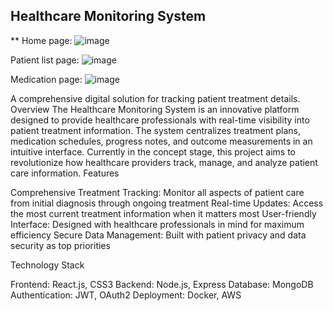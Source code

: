 ## Healthcare Monitoring System
** Home page:
![image](https://github.com/user-attachments/assets/6978d23c-b7f6-4d47-bdd7-33fb2b5fec1d)

Patient list page:
![image](https://github.com/user-attachments/assets/988bf026-2385-4233-9cb4-3a1e32e1c123)

Medication page:
![image](https://github.com/user-attachments/assets/0423aa97-1e79-400a-b101-eb8ebcd28441)

A comprehensive digital solution for tracking patient treatment details.
Overview
The Healthcare Monitoring System is an innovative platform designed to provide healthcare professionals with real-time visibility into patient treatment information. The system centralizes treatment plans, medication schedules, progress notes, and outcome measurements in an intuitive interface.
Currently in the concept stage, this project aims to revolutionize how healthcare providers track, manage, and analyze patient care information.
Features

Comprehensive Treatment Tracking: Monitor all aspects of patient care from initial diagnosis through ongoing treatment
Real-time Updates: Access the most current treatment information when it matters most
User-friendly Interface: Designed with healthcare professionals in mind for maximum efficiency
Secure Data Management: Built with patient privacy and data security as top priorities

Technology Stack

Frontend: React.js, CSS3
Backend: Node.js, Express
Database: MongoDB
Authentication: JWT, OAuth2
Deployment: Docker, AWS

